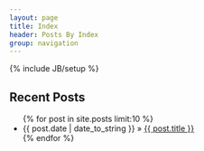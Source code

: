 ```yaml
---
layout: page
title: Index
header: Posts By Index
group: navigation
---
```

{% include JB/setup %}

<h2>Recent Posts</h2>

<ul class="posts">
  {% for post in site.posts limit:10 %}
    <li><span>{{ post.date | date_to_string }}</span> &raquo; <a href="{{ BASE_PATH }}{{ post.url }}">{{ post.title }}</a></li>
  {% endfor %}
</ul>


<!--
<div class="row-fluid">
  <div class="span12">
    <div class="content splash">
      <ul class="thumbnails">
      {% for post in site.posts limit:10 %}
        <li class="span3 page_icon">
          <div class="thumbnail">
            <h4><a href="{{ BASE_PATH }}{{ post.url }}">{{ post.title }}</a></h4>
            <p class="v-date"><span>&#8227;</span><time pubdate="{{ post.date | date_to_utc | date: '%Y-%m-%d' }}">{{ post.date | date_to_utc | date: "%Y-%m-%d" }}</time></p>
           <p>{{ post.description }}</p>
          </div>
        </li>
      {% endfor %}
      </ul>
    </div>
  </div>
</div>
-->
